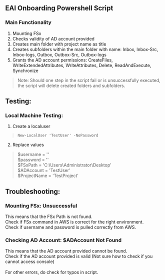 ## EAI Onboarding Powershell Script
### Main Functionality
1. Mounting FSx
2. Checks validity of AD account provided
3. Creates main folder with project name as title
4. Creates subfolders within the main folder with name: Inbox, Inbox-Src, Inbox-logs, Outbox, Outbox-Src, Outbox-logs
5. Grants the AD account permissions: CreateFiles, WriteExtendedAttributes, WriteAttributes, Delete, ReadAndExecute, Synchronize

> Note: Should one step in the script fail or is unsuccessfully executed, the script will delete created folders and subfolders.

## Testing:
### Local Machine Testing:
1. Create a localuser
>```
>New-LocalUser 'TestUser' -NoPassword
>```
2. Replace values
>$username = ''
><br>
>$password = ''
><br>
>$FSxPath = 'C:\Users\Administrator\Desktop'
><br>
>$ADAccount = 'TestUser'
><br>
>$ProjectName = 'TestProject'

## Troubleshooting:
### Mounting FSx: Unsuccessful
This means that the FSx Path is not found. <br>
Check if FSx command in AWS is correct for the right environment.<br>
Check if username and password is pulled correctly from AWS.<br>

### Checking AD Account: $ADAccount Not Found 
This means that the AD account provided cannot be found.<br>
Check if the AD account provided is valid (Not sure how to check if you cannot access console)<br>
<br>
For other errors, do check for typos in script.
